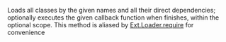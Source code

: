 Loads all classes by the given names and all their direct dependencies; optionally executes the given callback function when
finishes, within the optional scope. This method is aliased by
<a href="#!/api/Ext.Loader-method-require" rel="Ext.Loader-method-require" class="docClass">Ext.Loader.require</a>
for convenience
